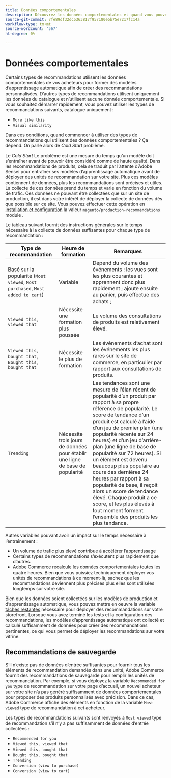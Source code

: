```yaml
---
title: Données comportementales
description: Découvrez les données comportementales et quand vous pouvez commencer à les utiliser.
source-git-commit: 7fe89df32dc5363817f957180e5b75e7217fc14a
workflow-type: tm+mt
source-wordcount: '567'
ht-degree: 0%

---
```


# Données comportementales

Certains types de recommandations utilisent les données comportementales de vos acheteurs pour former des modèles d’apprentissage automatique afin de créer des recommandations personnalisées. D’autres types de recommandations utilisent uniquement les données du catalogue et n’utilisent aucune donnée comportementale. Si vous souhaitez démarrer rapidement, vous pouvez utiliser les types de recommandations suivants, catalogue uniquement :

- `More like this`
- `Visual similarity`

Dans ces conditions, quand commencer à utiliser des types de recommandations qui utilisent des données comportementales ? Ça dépend. On parle alors de _Cold Start_ problème.

Le _Cold Start_ Le problème est une mesure du temps qu’un modèle doit s’entraîner avant de pouvoir être considéré comme de haute qualité. Dans les recommandations de produits, cela se traduit par l’attente d’Adobe Sensei pour entraîner ses modèles d’apprentissage automatique avant de déployer des unités de recommandation sur votre site. Plus ces modèles contiennent de données, plus les recommandations sont précises et utiles. La collecte de ces données prend du temps et varie en fonction du volume de trafic. Ces données ne pouvant être collectées que sur un site de production, il est dans votre intérêt de déployer la collecte de données dès que possible sur ce site. Vous pouvez effectuer cette opération en [installation et configuration](install-configure.md) la valeur `magento/production-recommendations` module .

Le tableau suivant fournit des instructions générales sur le temps nécessaire à la collecte de données suffisantes pour chaque type de recommandation :

| Type de recommandation | Heure de formation | Remarques |
|---|---|---|
| Basé sur la popularité (`Most viewed`, `Most purchased`, `Most added to cart`) | Variable | Dépend du volume des événements : les vues sont les plus courantes et apprennent donc plus rapidement ; ajoute ensuite au panier, puis effectue des achats ; |
| `Viewed this, viewed that` | Nécessite une formation plus poussée | Le volume des consultations de produits est relativement élevé. |
| `Viewed this, bought that`, `Bought this, bought that` | Nécessite le plus de formation | Les événements d’achat sont les événements les plus rares sur le site de commerce, en particulier par rapport aux consultations de produits. |
| `Trending` | Nécessite trois jours de données pour établir une ligne de base de popularité | Les tendances sont une mesure de l’élan récent de popularité d’un produit par rapport à sa propre référence de popularité. Le score de tendance d’un produit est calculé à l’aide d’un jeu de premier plan (une popularité récente sur 24 heures) et d’un jeu d’arrière-plan (une ligne de base de popularité sur 72 heures). Si un élément est devenu beaucoup plus populaire au cours des dernières 24 heures par rapport à sa popularité de base, il reçoit alors un score de tendance élevé. Chaque produit a ce score, et les plus élevés à tout moment forment l’ensemble des produits les plus tendance. |

Autres variables pouvant avoir un impact sur le temps nécessaire à l’entraînement :

- Un volume de trafic plus élevé contribue à accélérer l’apprentissage
- Certains types de recommandations s’exécutent plus rapidement que d’autres.
- Adobe Commerce recalcule les données comportementales toutes les quatre heures. Bien que vous puissiez techniquement déployer vos unités de recommandations à ce moment-là, sachez que les recommandations deviennent plus précises plus elles sont utilisées longtemps sur votre site.

Bien que les données soient collectées sur les modèles de production et d’apprentissage automatique, vous pouvez mettre en oeuvre la variable [tâches restantes](implementation-workflow.md) nécessaire pour déployer des recommandations sur votre storefront. Lorsque vous avez terminé les tests et la configuration des recommandations, les modèles d’apprentissage automatique ont collecté et calculé suffisamment de données pour créer des recommandations pertinentes, ce qui vous permet de déployer les recommandations sur votre vitrine.

## Recommandations de sauvegarde

S’il n’existe pas de données d’entrée suffisantes pour fournir tous les éléments de recommandation demandés dans une unité, Adobe Commerce fournit des recommandations de sauvegarde pour remplir les unités de recommandation. Par exemple, si vous déployez la variable `Recommended for you` type de recommandation sur votre page d’accueil, un nouvel acheteur sur votre site n’a pas généré suffisamment de données comportementales pour proposer des produits personnalisés avec précision. Dans ce cas, Adobe Commerce affiche des éléments en fonction de la variable `Most viewed` type de recommandation à cet acheteur.

Les types de recommandations suivants sont renvoyés à `Most viewed` type de recommandation s’il n’y a pas suffisamment de données d’entrée collectées :

- `Recommended for you`
- `Viewed this, viewed that`
- `Viewed this, bought that`
- `Bought this, bought that`
- `Trending`
- `Conversion (view to purchase)`
- `Conversion (view to cart)`
